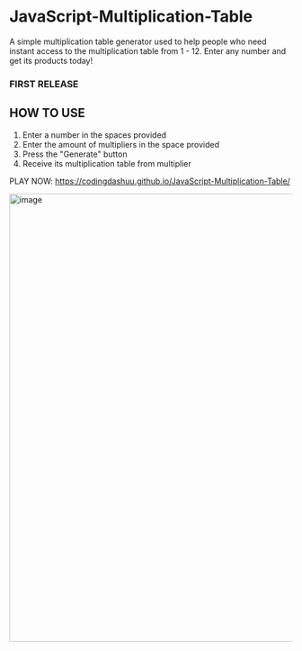# JavaScript-Multiplication-Table
A simple multiplication table generator used to help people who need instant access to the multiplication table from 1 - 12. Enter any number and get its products today!

### FIRST RELEASE

## HOW TO USE

1. Enter a number in the spaces provided
2. Enter the amount of multipliers in the space provided
3. Press the "Generate" button
4. Receive its multiplication table from multiplier

PLAY NOW:  https://codingdashuu.github.io/JavaScript-Multiplication-Table/


<img width="1910" height="796" alt="image" src="https://github.com/user-attachments/assets/4f39d48e-0dd4-4747-ac1d-12c77916022f" />





